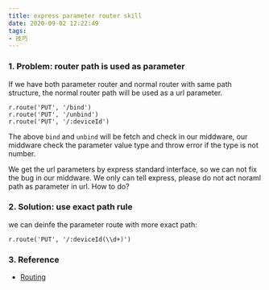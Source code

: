 ```yaml
---
title: express parameter router skill
date: 2020-09-02 12:22:49
tags: 
- 技巧
---
```


### 1. Problem: router path is used as parameter

If we have both parameter router and normal router with same path structure, the normal router path will be used as a url parameter.
```
r.route('PUT', '/bind')
r.route('PUT', '/unbind')
r.route('PUT', '/:deviceId')
```

The above `bind` and `unbind` will be fetch and check in our middware, our middware check the parameter value type and throw error if the type is not number.

We get the url parameters by express standard interface, so we can not fix the bug in our middware. We only can tell express, please do not act noraml path as parameter in url. How to do?

### 2. Solution: use exact path rule
we can deinfe the parameter route with more exact path:
```
r.route('PUT', '/:deviceId(\\d+)')
```

### 3. Reference
- [Routing](http://expressjs.com/en/guide/routing.html)